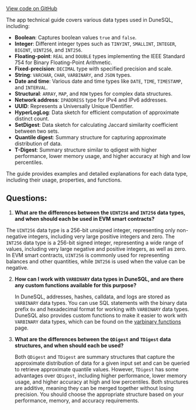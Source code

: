 [View code on GitHub](https://dune.com/docs/query/DuneSQL-reference/SQL-language/datatypes.md)

The app technical guide covers various data types used in DuneSQL, including:

- **Boolean**: Captures boolean values `true` and `false`.
- **Integer**: Different integer types such as `TINYINT`, `SMALLINT`, `INTEGER`, `BIGINT`, `UINT256`, and `INT256`.
- **Floating-point**: `REAL` and `DOUBLE` types implementing the IEEE Standard 754 for Binary Floating-Point Arithmetic.
- **Fixed-precision**: `DECIMAL` type with specified precision and scale.
- **String**: `VARCHAR`, `CHAR`, `VARBINARY`, and `JSON` types.
- **Date and time**: Various date and time types like `DATE`, `TIME`, `TIMESTAMP`, and `INTERVAL`.
- **Structural**: `ARRAY`, `MAP`, and `ROW` types for complex data structures.
- **Network address**: `IPADDRESS` type for IPv4 and IPv6 addresses.
- **UUID**: Represents a Universally Unique IDentifier.
- **HyperLogLog**: Data sketch for efficient computation of approximate distinct count.
- **SetDigest**: Data sketch for calculating Jaccard similarity coefficient between two sets.
- **Quantile digest**: Summary structure for capturing approximate distribution of data.
- **T-Digest**: Summary structure similar to qdigest with higher performance, lower memory usage, and higher accuracy at high and low percentiles.

The guide provides examples and detailed explanations for each data type, including their usage, properties, and functions.
## Questions: 
 1. **What are the differences between the `UINT256` and `INT256` data types, and when should each be used in EVM smart contracts?**

   The `UINT256` data type is a 256-bit unsigned integer, representing only non-negative integers, including very large positive integers and zero. The `INT256` data type is a 256-bit signed integer, representing a wide range of values, including very large negative and positive integers, as well as zero. In EVM smart contracts, `UINT256` is commonly used for representing balances and other quantities, while `INT256` is used when the value can be negative.

2. **How can I work with `VARBINARY` data types in DuneSQL, and are there any custom functions available for this purpose?**

   In DuneSQL, addresses, hashes, calldata, and logs are stored as `VARBINARY` data types. You can use SQL statements with the binary data prefix `0x` and hexadecimal format for working with `VARBINARY` data types. DuneSQL also provides custom functions to make it easier to work with `VARBINARY` data types, which can be found on the [varbinary functions](/querying-with-DuneSQL/functions/varbinary/) page.

3. **What are the differences between the `QDigest` and `TDigest` data structures, and when should each be used?**

   Both `QDigest` and `TDigest` are summary structures that capture the approximate distribution of data for a given input set and can be queried to retrieve approximate quantile values. However, `TDigest` has some advantages over `QDigest`, including higher performance, lower memory usage, and higher accuracy at high and low percentiles. Both structures are additive, meaning they can be merged together without losing precision. You should choose the appropriate structure based on your performance, memory, and accuracy requirements.
